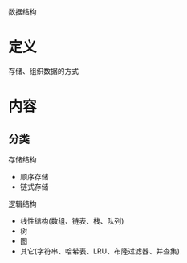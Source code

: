 数据结构

# 定义 #
存储、组织数据的方式

# 内容 #
## 分类 ##
存储结构  
  - 顺序存储
  - 链式存储

逻辑结构  
  - 线性结构(数组、链表、栈、队列)
  - 树
  - 图
  - 其它(字符串、哈希表、LRU、布隆过滤器、并查集)